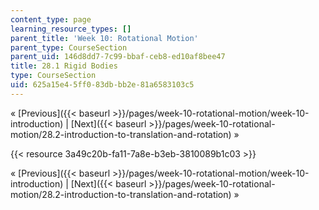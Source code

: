 ```yaml
---
content_type: page
learning_resource_types: []
parent_title: 'Week 10: Rotational Motion'
parent_type: CourseSection
parent_uid: 146d8dd7-7c99-bbaf-ceb8-ed10af8bee47
title: 28.1 Rigid Bodies
type: CourseSection
uid: 625a15e4-5ff0-83db-bb2e-81a6583103c5
---
```


« [Previous]({{< baseurl >}}/pages/week-10-rotational-motion/week-10-introduction) | [Next]({{< baseurl >}}/pages/week-10-rotational-motion/28.2-introduction-to-translation-and-rotation) »

{{< resource 3a49c20b-fa11-7a8e-b3eb-3810089b1c03 >}}

« [Previous]({{< baseurl >}}/pages/week-10-rotational-motion/week-10-introduction) | [Next]({{< baseurl >}}/pages/week-10-rotational-motion/28.2-introduction-to-translation-and-rotation) »